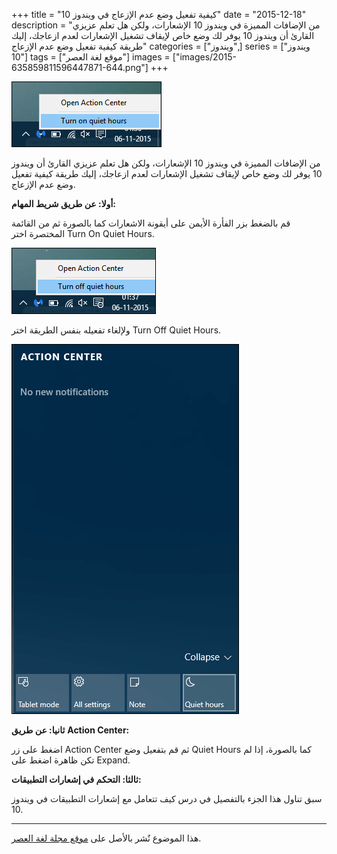 +++
title = "كيفية تفعيل وضع عدم الإزعاج في ويندوز 10"
date = "2015-12-18"
description = "من الإضافات المميزة في ويندوز 10 الإشعارات، ولكن هل تعلم عزيزي القارئ أن ويندوز 10 يوفر لك وضع خاص لإيقاف تشغيل الإشعارات لعدم ازعاجك، إليك طريقة كيفية تفعيل وضع عدم الإزعاج"
categories = ["ويندوز",]
series = ["ويندوز 10"]
tags = ["موقع لغة العصر"]
images = ["images/2015-635859811596447871-644.png"]
+++


![1](images/2015-635859811596447871-644.png)

من الإضافات المميزة في ويندوز 10 الإشعارات، ولكن هل تعلم عزيزي القارئ أن ويندوز 10 يوفر لك وضع خاص لإيقاف تشغيل الإشعارات لعدم ازعاجك، إليك طريقة كيفية تفعيل وضع عدم الإزعاج.

**أولا: عن طريق شريط المهام:**

قم بالضغط بزر الفأرة الأيمن على أيقونة الاشعارات كما بالصورة ثم من القائمة المختصرة اختر Turn On Quiet Hours.

![2](images/2015-635859811689423871-942.png)

ولإلغاء تفعيله بنفس الطريقة اختر Turn Off Quiet Hours.

![3](images/2015-635859811993311871-331.png)


**ثانيا: عن طريق** **Action Center:**

اضغط على زر Action Center ثم قم بتفعيل وضع Quiet Hours كما بالصورة، إذا لم تكن ظاهرة اضغط على Expand.

**ثالثا: التحكم في إشعارات التطبيقات:**

سبق تناول هذا الجزء بالتفصيل في درس كيف تتعامل مع إشعارات التطبيقات في ويندوز 10.

---
هذا الموضوع نٌشر باﻷصل على [موقع مجلة لغة العصر](http://aitmag.ahram.org.eg/News/40204/%D8%AF%D8%B1%D9%88%D8%B3/%D8%B4%D8%B1%D8%AD-%D9%88%D8%AA%D8%B9%D9%84%D9%8A%D9%85/%D9%83%D9%8A%D9%81%D9%8A%D8%A9-%D8%AA%D9%81%D8%B9%D9%8A%D9%84-%D9%88%D8%B6%D8%B9-%D8%B9%D8%AF%D9%85-%D8%A7%D9%84%D8%A5%D8%B2%D8%B9%D8%A7%D8%AC-%D9%81%D9%8A-%D9%88%D9%8A%D9%86%D8%AF%D9%88%D8%B2-.aspx).

